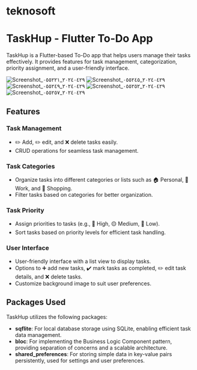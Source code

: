 # teknosoft

# TaskHup - Flutter To-Do App

TaskHup is a Flutter-based To-Do app that helps users manage their tasks effectively. It provides features for task management, categorization, priority assignment, and a user-friendly interface.

![Screenshot_٢٠٢٤٠٤٢٩_٠٥٥٢٢١](https://github.com/nrmeenmohamed/TEKNOSOFT/assets/128254998/d2068ca3-bf07-4e9a-b8c8-4fb3903d6601)
![Screenshot_٢٠٢٤٠٤٢٩_٠٥٥٢٤٥](https://github.com/nrmeenmohamed/TEKNOSOFT/assets/128254998/739823ce-605a-421b-9230-095c1687ff70)
![Screenshot_٢٠٢٤٠٤٢٩_٠٥٥٢٤٩](https://github.com/nrmeenmohamed/TEKNOSOFT/assets/128254998/fe407023-124d-4533-83ea-4557810b491f)
![Screenshot_٢٠٢٤٠٤٢٩_٠٥٥٢٥٢](https://github.com/nrmeenmohamed/TEKNOSOFT/assets/128254998/10a7cd8b-2fd6-4540-9339-c608a1a87c70)
![Screenshot_٢٠٢٤٠٤٢٩_٠٥٥٢٥٧](https://github.com/nrmeenmohamed/TEKNOSOFT/assets/128254998/099fe91d-7efd-4c5e-adf0-ae20140ab4c0)



## Features

### Task Management
- ✏️ Add, ✏️ edit, and ❌ delete tasks easily.
- CRUD operations for seamless task management.

### Task Categories
- Organize tasks into different categories or lists such as 🏠 Personal, 🏢 Work, and 🛒 Shopping.
- Filter tasks based on categories for better organization.

### Task Priority
- Assign priorities to tasks (e.g., 🔴 High, 🟡 Medium, 🔵 Low).
- Sort tasks based on priority levels for efficient task handling.

### User Interface
- User-friendly interface with a list view to display tasks.
- Options to ➕ add new tasks, ✔️ mark tasks as completed, ✏️ edit task details, and ❌ delete tasks.
- Customize background image to suit user preferences.

## Packages Used

TaskHup utilizes the following packages:

- **sqflite**: For local database storage using SQLite, enabling efficient task data management.
- **bloc**: For implementing the Business Logic Component pattern, providing separation of concerns and a scalable architecture.
- **shared_preferences**: For storing simple data in key-value pairs persistently, used for settings and user preferences.
